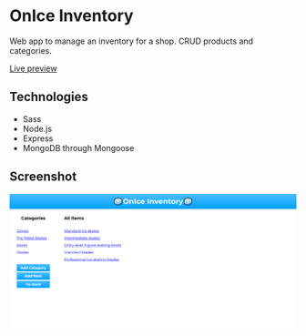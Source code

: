 # OnIce Inventory

Web app to manage an inventory for a shop. CRUD products and categories.

[Live preview](https://onice-inventory.herokuapp.com/)

## Technologies

- Sass
- Node.js
- Express
- MongoDB through Mongoose

## Screenshot

![](onice.png)
